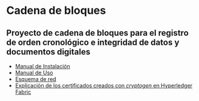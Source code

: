 # Cadena de bloques

## Proyecto de cadena de bloques para el registro de orden cronológico e integridad de datos y documentos digitales

* [Manual de Instalación](INSTALL.md)
* [Manual de Uso](Uso.md)
* [Esquema de red](img/Blockchain.svg)
* [Explicación de los certificados creados con *cryptogen* en Hyperledger Fabric](doc/esquemacertificados.md)
